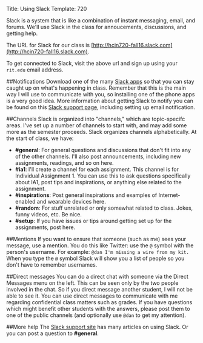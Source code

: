 Title: Using Slack
Template: 720

Slack is a system that is like a combination of instant messaging,
email, and forums. We'll use Slack in the class for annoucements,
discussions, and getting help.

The URL for Slack for our class is
[http://hcin720-fall16.slack.com](http://hcin720-fall16.slack.com).

To get connected to Slack, visit the above url and sign up using your
`rit.edu` email address.

##Notifications
Download one of the many [Slack apps](https://slack.com/apps) so that
you can stay caught up on what's happening in class. Remember that
this is the main way I will use to communicate with you, so installing
one of the phone apps is a very good idea. More information about
getting Slack to notify you can be found on this [Slack support
page](https://slack.zendesk.com/hc/en-us/articles/201895138-Understanding-Slack-notifications),
including setting up email notification.

##Channels
Slack is organized into "channels," which are topic-specifc areas.
I've set up a number of channels to start with, and may add some more
as the semester proceeds. Slack organizes channels alphabetically. At
the start of class, we have:

- **#general**: For general questions and discussions that don't fit
	into any of the other channels. I'll also post announcements,
	including new assignments, readings, and so on here.
- **#ia1**: I'll create a channel for each assignment. This channel is
	for Individual Assignment 1. You can use this to ask questions
	specifically about IA1, post tips and inspirations, or anything else
	related to the assignment.
- **#inspirations**: Post general inspirations and examples of
	Internet-enabled and wearable devices here.
- **#random**: For stuff unrelated or only somewhat related to class.
	Jokes, funny videos, etc. Be nice.
- **#setup**: If you have issues or tips around getting set up for the
	assignments, post here.

##Mentions
If you want to ensure that someone (such as me) sees your message, use
a mention. You do this like Twitter: use the `@` symbol with the
person's username. For example: `@dan I'm missing a wire from my kit.`
When you type the `@` symbol Slack will show you a list of people so
you don't have to remember usernames.

##Direct messages
You can do a direct chat with someone via the Direct Messages menu on
the left. This can be seen only by the two people involved in the
chat. So if you direct message another student, I will not be able to
see it. You can use direct messages to communicate with me regarding
confidential class matters such as grades. If you have questions which
might benefit other students with the answers, please post them to one
of the public channels (and optionally use `@dan` to get my
attention).


##More help
The [Slack support site](https://slack.zendesk.com/hc/en-us) has many
articles on using Slack. Or you can post a question to **#general**.
